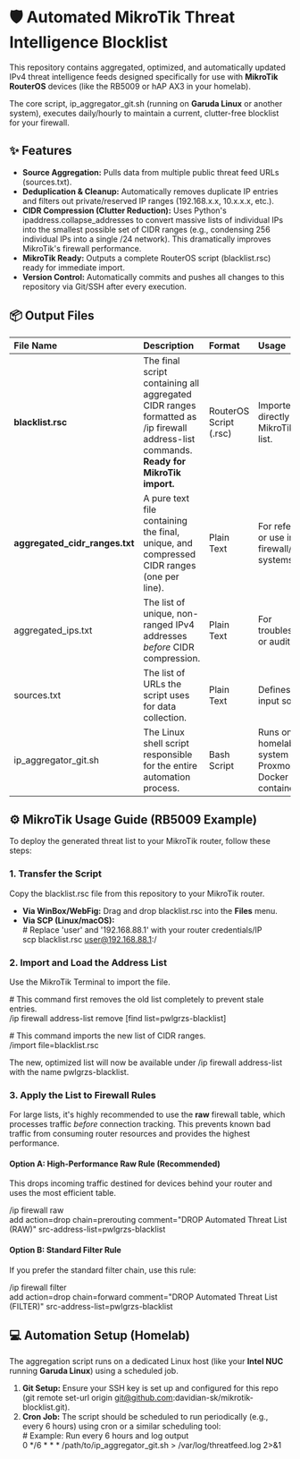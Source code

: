 # **🛡️ Automated MikroTik Threat Intelligence Blocklist**

This repository contains aggregated, optimized, and automatically updated IPv4 threat intelligence feeds designed specifically for use with **MikroTik RouterOS** devices (like the RB5009 or hAP AX3 in your homelab).

The core script, ip\_aggregator\_git.sh (running on **Garuda Linux** or another system), executes daily/hourly to maintain a current, clutter-free blocklist for your firewall.

## **✨ Features**

* **Source Aggregation:** Pulls data from multiple public threat feed URLs (sources.txt).  
* **Deduplication & Cleanup:** Automatically removes duplicate IP entries and filters out private/reserved IP ranges (192.168.x.x, 10.x.x.x, etc.).  
* **CIDR Compression (Clutter Reduction):** Uses Python's ipaddress.collapse\_addresses to convert massive lists of individual IPs into the smallest possible set of CIDR ranges (e.g., condensing 256 individual IPs into a single /24 network). This dramatically improves MikroTik's firewall performance.  
* **MikroTik Ready:** Outputs a complete RouterOS script (blacklist.rsc) ready for immediate import.  
* **Version Control:** Automatically commits and pushes all changes to this repository via Git/SSH after every execution.

## **📦 Output Files**

| File Name | Description | Format | Usage |
| :---- | :---- | :---- | :---- |
| **blacklist.rsc** | The final script containing all aggregated CIDR ranges formatted as /ip firewall address-list commands. **Ready for MikroTik import.** | RouterOS Script (.rsc) | Imported directly into the MikroTik Files list. |
| **aggregated\_cidr\_ranges.txt** | A pure text file containing the final, unique, and compressed CIDR ranges (one per line). | Plain Text | For reference or use in other firewall/router systems. |
| aggregated\_ips.txt | The list of unique, non-ranged IPv4 addresses *before* CIDR compression. | Plain Text | For troubleshooting or auditing. |
| sources.txt | The list of URLs the script uses for data collection. | Plain Text | Defines the input sources. |
| ip\_aggregator\_git.sh | The Linux shell script responsible for the entire automation process. | Bash Script | Runs on the homelab system (e.g., Proxmox or a Docker container). |

## **⚙️ MikroTik Usage Guide (RB5009 Example)**

To deploy the generated threat list to your MikroTik router, follow these steps:

### **1\. Transfer the Script**

Copy the blacklist.rsc file from this repository to your MikroTik router.

* **Via WinBox/WebFig:** Drag and drop blacklist.rsc into the **Files** menu.  
* **Via SCP (Linux/macOS):**  
  \# Replace 'user' and '192.168.88.1' with your router credentials/IP  
  scp blacklist.rsc user@192.168.88.1:/

### **2\. Import and Load the Address List**

Use the MikroTik Terminal to import the file.

\# This command first removes the old list completely to prevent stale entries.  
/ip firewall address-list remove \[find list=pwlgrzs-blacklist\]

\# This command imports the new list of CIDR ranges.  
/import file=blacklist.rsc

The new, optimized list will now be available under /ip firewall address-list with the name pwlgrzs-blacklist.

### **3\. Apply the List to Firewall Rules**

For large lists, it's highly recommended to use the **raw** firewall table, which processes traffic *before* connection tracking. This prevents known bad traffic from consuming router resources and provides the highest performance.

#### **Option A: High-Performance Raw Rule (Recommended)**

This drops incoming traffic destined for devices behind your router and uses the most efficient table.

/ip firewall raw  
add action=drop chain=prerouting comment="DROP Automated Threat List (RAW)" src-address-list=pwlgrzs-blacklist

#### **Option B: Standard Filter Rule**

If you prefer the standard filter chain, use this rule:

/ip firewall filter  
add action=drop chain=forward comment="DROP Automated Threat List (FILTER)" src-address-list=pwlgrzs-blacklist

## **💻 Automation Setup (Homelab)**

The aggregation script runs on a dedicated Linux host (like your **Intel NUC** running **Garuda Linux**) using a scheduled job.

1. **Git Setup:** Ensure your SSH key is set up and configured for this repo (git remote set-url origin git@github.com:davidian-sk/mikrotik-blocklist.git).  
2. **Cron Job:** The script should be scheduled to run periodically (e.g., every 6 hours) using cron or a similar scheduling tool:  
   \# Example: Run every 6 hours and log output  
   0 \*/6 \* \* \* /path/to/ip\_aggregator\_git.sh \> /var/log/threatfeed.log 2\>&1


